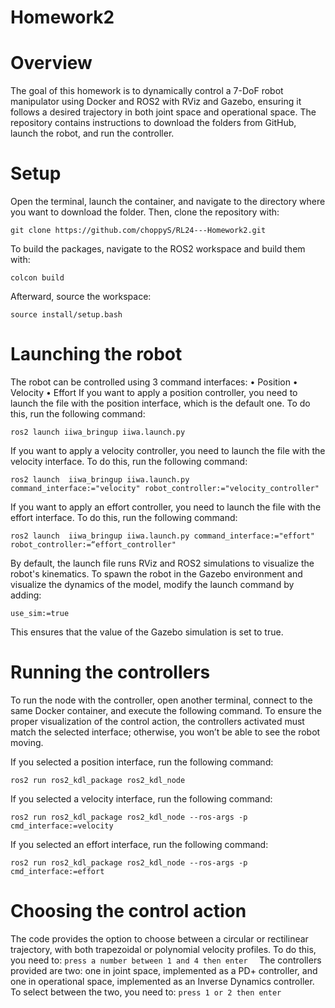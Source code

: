 # Homework2
#  Overview
The goal of this homework is to dynamically control a 7-DoF robot manipulator using Docker and ROS2 with RViz and Gazebo, ensuring it follows a desired trajectory in both joint space and operational space. The repository contains instructions to download the folders from GitHub, launch the robot, and run the controller.
# Setup  
Open the terminal, launch the container, and navigate to the directory where you want to download the folder. Then, clone the repository with:
```
git clone https://github.com/choppyS/RL24---Homework2.git
```

To build the packages, navigate to the ROS2 workspace and build them with:
```
colcon build
```

Afterward, source the workspace:
```
source install/setup.bash
```

# Launching the robot 
The robot can be controlled using 3 command interfaces:
    • Position 
    • Velocity 
    • Effort 
If you want to apply a position controller, you need to launch the file with the position interface, which is the default one. To do this, run the following command:
```
ros2 launch iiwa_bringup iiwa.launch.py 
```

If you want to apply a velocity controller, you need to launch the file with the velocity interface. To do this, run the following command:
```
ros2 launch  iiwa_bringup iiwa.launch.py  command_interface:="velocity" robot_controller:="velocity_controller"
```

If you want to apply an effort controller, you need to launch the file with the effort interface. To do this, run the following command:
```
ros2 launch  iiwa_bringup iiwa.launch.py command_interface:="effort" robot_controller:=“effort_controller" 
```

By default, the launch file runs RViz and ROS2 simulations to visualize the robot's kinematics. To spawn the robot in the Gazebo environment and visualize the dynamics of the model, modify the launch command by adding:
```
use_sim:=true
```

This ensures that the value of the Gazebo simulation is set to true.

# Running the controllers 
To run the node with the controller, open another terminal, connect to the same Docker container, and execute the following command.
To ensure the proper visualization of the control action, the controllers activated must match the selected interface; otherwise, you won’t be able to see the robot moving.

If you selected a position interface, run the following command:
```
ros2 run ros2_kdl_package ros2_kdl_node
```

If you selected a velocity interface, run the following command:
```
ros2 run ros2_kdl_package ros2_kdl_node --ros-args -p cmd_interface:=velocity
```

If you selected an effort interface, run the following command:
```
ros2 run ros2_kdl_package ros2_kdl_node --ros-args -p cmd_interface:=effort
```

# Choosing the control action
The code provides the option to choose between a circular or rectilinear trajectory, with both trapezoidal or polynomial velocity profiles. To do this, you need to:
`press a number between 1 and 4 then enter  `
The controllers provided are two: one in joint space, implemented as a PD+ controller, and one in operational space, implemented as an Inverse Dynamics controller. To select between the two, you need to:
`press 1 or 2 then enter`
